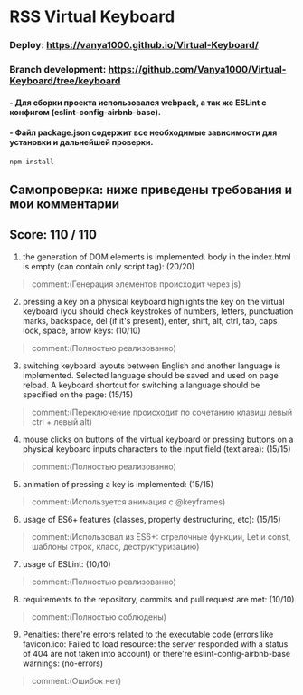 # RSS Virtual Keyboard
### Deploy: https://vanya1000.github.io/Virtual-Keyboard/
### Branch development: https://github.com/Vanya1000/Virtual-Keyboard/tree/keyboard
#### - Для сборки проекта использовался webpack, а так же ESLint с конфигом (eslint-config-airbnb-base).
#### - Файл package.json содержит все необходимые зависимости для установки и дальнейшей проверки.
```sh
npm install
```
## Самопроверка: ниже приведены требования и мои комментарии 
## Score: 110 / 110
1. the generation of DOM elements is implemented. body in the index.html is empty (can contain only script tag): (20/20)
>comment:(Генерация элементов происходит через js)

2. pressing a key on a physical keyboard highlights the key on the virtual keyboard (you should check keystrokes of numbers, letters, punctuation marks, backspace, del (if it's present), enter, shift, alt, ctrl, tab, caps lock, space, arrow keys: (10/10)
>comment:(Полностью реализованно)

3. switching keyboard layouts between English and another language is implemented. Selected language should be saved and used on page reload. A keyboard shortcut for switching a language should be specified on the page: (15/15)
>comment:(Переключение происходит по сочетанию клавиш левый ctrl + левый alt)

4. mouse clicks on buttons of the virtual keyboard or pressing buttons on a physical keyboard inputs characters to the input field (text area): (15/15)
>comment:(Полностью реализованно)

5. animation of pressing a key is implemented: (15/15)
>comment:(Используется анимация с @keyframes)

6.  usage of ES6+ features (classes, property destructuring, etc): (15/15)
>comment:(Использовал из ES6+: cтрелочные функции, Let и const, шаблоны строк, класc, деструктуризацию)

7. usage of ESLint: (10/10)
>comment:(Полностью реализованно)

8. requirements to the repository, commits and pull request are met: (10/10)
>comment:(Полностью соблюдены)

9.  Penalties:  there're errors related to the executable code (errors like favicon.ico: Failed to load resource: the server responded with a status of 404 are not taken into account) or there're eslint-config-airbnb-base warnings:  (no-errors)
>comment:(Ошибок нет)
